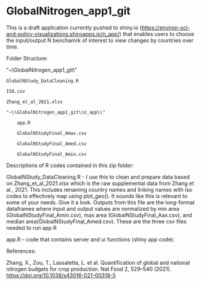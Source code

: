 # GlobalNitrogen_app1_git
This is a draft application currently pushed to shiny.io (https://environ-sci-and-policy-visualizations.shinyapps.io/n_app/) that enables users to choose the input/output N benchamrk of interest to view changes by countries over time. 

Folder Structure:

"~\\GlobalNitrogen_app1_git\\"
	
	GlobalNStudy_DataCleaning.R 
	
	ISO.csv
	
	Zhang_et_al_2021.xlsx
	
	"~\\GlobalNitrogen_app1_git\\n_app\\"
        	
		app.R
        	
		GlobalNStudyFinal_Amax.csv
	        
		GlobalNStudyFinal_Amed.csv
        	
		GlobalNStudyFinal_Amin.csv
		

Descriptions of R codes contained in this zip folder:

GlobalNStudy_DataCleaning.R - I use this to clean and prepare data based on Zhang_et_al_2021.xlsx which is the 
raw supplemental data from Zhang et al., 2021. This includes renaming country names and linking names with iso 
codes to effectively map using plot_geo(). It sounds like this is relevant to some of your needs. Give it a look. 
Outputs from this file are the long-format dataframes where input and output values are normalized by min area 
(GlobalNStudyFinal_Amin.csv), max area (GlobalNStudyFinal_Aax.csv), and median 
area(GlobalNStudyFinal_Amed.csv). These are the three csv files needed to run app.R

app.R – code that contains server and ui functions (shiny app code).

References:

Zhang, X., Zou, T., Lassaletta, L. et al. Quantification of global and national nitrogen budgets for crop production. 
Nat Food 2, 529–540 (2021). https://doi.org/10.1038/s43016-021-00318-5
